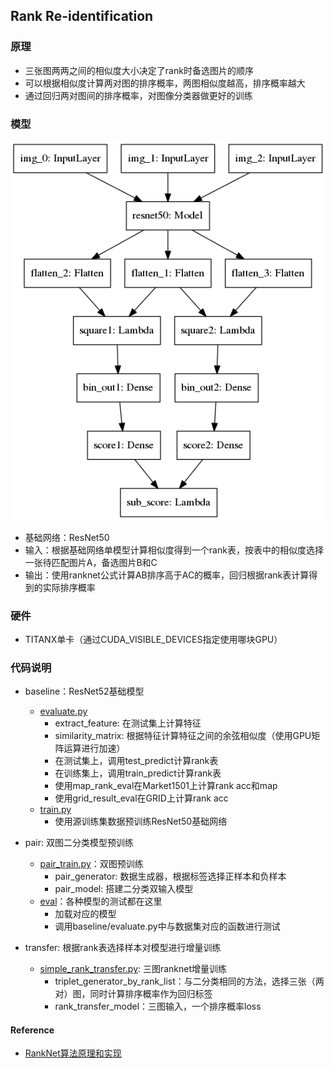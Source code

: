 ## Rank Re-identification

### 原理
- 三张图两两之间的相似度大小决定了rank时备选图片的顺序
- 可以根据相似度计算两对图的排序概率，两图相似度越高，排序概率越大
- 通过回归两对图间的排序概率，对图像分类器做更好的训练

### 模型

![](img/rank_model.png)

- 基础网络：ResNet50
- 输入：根据基础网络单模型计算相似度得到一个rank表，按表中的相似度选择一张待匹配图片A，备选图片B和C
- 输出：使用ranknet公式计算AB排序高于AC的概率，回归根据rank表计算得到的实际排序概率

### 硬件
- TITANX单卡（通过CUDA_VISIBLE_DEVICES指定使用哪块GPU）

### 代码说明
- baseline：ResNet52基础模型
  - [evaluate.py](baseline/evaluate.py)
    - extract_feature: 在测试集上计算特征
    - similarity_matrix: 根据特征计算特征之间的余弦相似度（使用GPU矩阵运算进行加速）
    - 在测试集上，调用test_predict计算rank表
    - 在训练集上，调用train_predict计算rank表
    - 使用map_rank_eval在Market1501上计算rank acc和map
    - 使用grid_result_eval在GRID上计算rank acc
  - [train.py](baseline/train.py)
    - 使用源训练集数据预训练ResNet50基础网络
- pair: 双图二分类模型预训练
  - [pair_train.py](pair/pair_train.py)：双图预训练
    - pair_generator: 数据生成器，根据标签选择正样本和负样本
    - pair_model: 搭建二分类双输入模型
  - [eval](pretrian/eval.py)：各种模型的测试都在这里
    - 加载对应的模型
    - 调用baseline/evaluate.py中与数据集对应的函数进行测试

- transfer: 根据rank表选择样本对模型进行增量训练
  - [simple_rank_transfer.py](transfer/pair_transfer.py): 三图ranknet增量训练
    - triplet_generator_by_rank_list：与二分类相同的方法，选择三张（两对）图，同时计算排序概率作为回归标签
    - rank_transfer_model：三图输入，一个排序概率loss


#### Reference
- [RankNet算法原理和实现](http://x-algo.cn/index.php/2016/07/31/ranknet-algorithm-principle-and-realization/)